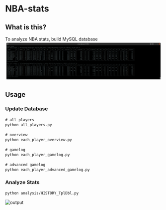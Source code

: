 # NBA-stats

## What is this?
To analyze NBA stats, build MySQL database
![MySQL](./images/stats_info.png)

## Usage
### Update Database
```
# all players 
python all_players.py

# overview
python each_player_overview.py

# gamelog
python each_player_gamelog.py

# advanced gamelog
python each_player_advanced_gamelog.py
```

### Analyze Stats
```
python analysis/HISTORY_TplDbl.py
```
![output](./images/HISTORY_TplDbl.gif)
